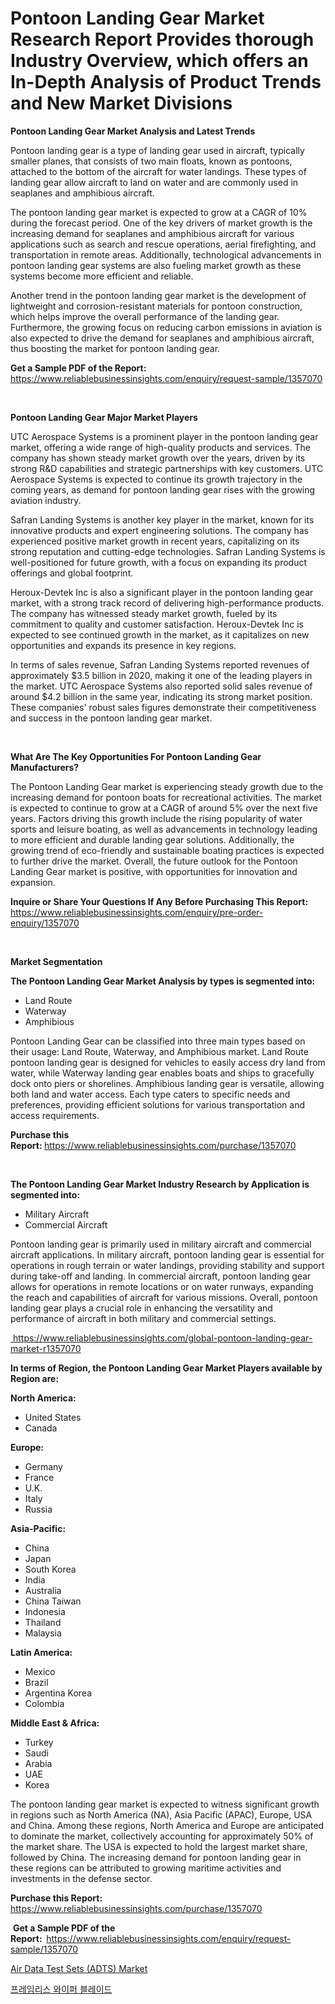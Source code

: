 <p><h1>Pontoon Landing Gear Market Research Report Provides thorough Industry Overview, which offers an In-Depth Analysis of Product Trends and New Market Divisions</h1></p><p><strong>Pontoon Landing Gear Market Analysis and Latest Trends</strong></p>
<p><p>Pontoon landing gear is a type of landing gear used in aircraft, typically smaller planes, that consists of two main floats, known as pontoons, attached to the bottom of the aircraft for water landings. These types of landing gear allow aircraft to land on water and are commonly used in seaplanes and amphibious aircraft.</p><p>The pontoon landing gear market is expected to grow at a CAGR of 10% during the forecast period. One of the key drivers of market growth is the increasing demand for seaplanes and amphibious aircraft for various applications such as search and rescue operations, aerial firefighting, and transportation in remote areas. Additionally, technological advancements in pontoon landing gear systems are also fueling market growth as these systems become more efficient and reliable.</p><p>Another trend in the pontoon landing gear market is the development of lightweight and corrosion-resistant materials for pontoon construction, which helps improve the overall performance of the landing gear. Furthermore, the growing focus on reducing carbon emissions in aviation is also expected to drive the demand for seaplanes and amphibious aircraft, thus boosting the market for pontoon landing gear.</p></p>
<p><strong>Get a Sample PDF of the Report:&nbsp;</strong> <a href="https://www.reliablebusinessinsights.com/enquiry/request-sample/1357070">https://www.reliablebusinessinsights.com/enquiry/request-sample/1357070</a></p>
<p>&nbsp;</p>
<p><strong>Pontoon Landing Gear Major Market Players</strong></p>
<p><p>UTC Aerospace Systems is a prominent player in the pontoon landing gear market, offering a wide range of high-quality products and services. The company has shown steady market growth over the years, driven by its strong R&D capabilities and strategic partnerships with key customers. UTC Aerospace Systems is expected to continue its growth trajectory in the coming years, as demand for pontoon landing gear rises with the growing aviation industry.</p><p>Safran Landing Systems is another key player in the market, known for its innovative products and expert engineering solutions. The company has experienced positive market growth in recent years, capitalizing on its strong reputation and cutting-edge technologies. Safran Landing Systems is well-positioned for future growth, with a focus on expanding its product offerings and global footprint.</p><p>Heroux-Devtek Inc is also a significant player in the pontoon landing gear market, with a strong track record of delivering high-performance products. The company has witnessed steady market growth, fueled by its commitment to quality and customer satisfaction. Heroux-Devtek Inc is expected to see continued growth in the market, as it capitalizes on new opportunities and expands its presence in key regions.</p><p>In terms of sales revenue, Safran Landing Systems reported revenues of approximately $3.5 billion in 2020, making it one of the leading players in the market. UTC Aerospace Systems also reported solid sales revenue of around $4.2 billion in the same year, indicating its strong market position. These companies' robust sales figures demonstrate their competitiveness and success in the pontoon landing gear market.</p></p>
<p>&nbsp;</p>
<p><strong>What Are The Key Opportunities For Pontoon Landing Gear Manufacturers?</strong></p>
<p><p>The Pontoon Landing Gear market is experiencing steady growth due to the increasing demand for pontoon boats for recreational activities. The market is expected to continue to grow at a CAGR of around 5% over the next five years. Factors driving this growth include the rising popularity of water sports and leisure boating, as well as advancements in technology leading to more efficient and durable landing gear solutions. Additionally, the growing trend of eco-friendly and sustainable boating practices is expected to further drive the market. Overall, the future outlook for the Pontoon Landing Gear market is positive, with opportunities for innovation and expansion.</p></p>
<p><strong>Inquire or Share Your Questions If Any Before Purchasing This Report:</strong> <a href="https://www.reliablebusinessinsights.com/enquiry/pre-order-enquiry/1357070">https://www.reliablebusinessinsights.com/enquiry/pre-order-enquiry/1357070</a></p>
<p>&nbsp;</p>
<p><strong>Market Segmentation</strong></p>
<p><strong>The Pontoon Landing Gear Market Analysis by types is segmented into:</strong></p>
<p><ul><li>Land Route</li><li>Waterway</li><li>Amphibious</li></ul></p>
<p><p>Pontoon Landing Gear can be classified into three main types based on their usage: Land Route, Waterway, and Amphibious market. Land Route pontoon landing gear is designed for vehicles to easily access dry land from water, while Waterway landing gear enables boats and ships to gracefully dock onto piers or shorelines. Amphibious landing gear is versatile, allowing both land and water access. Each type caters to specific needs and preferences, providing efficient solutions for various transportation and access requirements.</p></p>
<p><strong>Purchase this Report:&nbsp;</strong><a href="https://www.reliablebusinessinsights.com/purchase/1357070">https://www.reliablebusinessinsights.com/purchase/1357070</a></p>
<p>&nbsp;</p>
<p><strong>The Pontoon Landing Gear Market Industry Research by Application is segmented into:</strong></p>
<p><ul><li>Military Aircraft</li><li>Commercial Aircraft</li></ul></p>
<p><p>Pontoon landing gear is primarily used in military aircraft and commercial aircraft applications. In military aircraft, pontoon landing gear is essential for operations in rough terrain or water landings, providing stability and support during take-off and landing. In commercial aircraft, pontoon landing gear allows for operations in remote locations or on water runways, expanding the reach and capabilities of aircraft for various missions. Overall, pontoon landing gear plays a crucial role in enhancing the versatility and performance of aircraft in both military and commercial settings.</p></p>
<p><a href="https://www.reliablebusinessinsights.com/global-pontoon-landing-gear-market-r1357070">&nbsp;https://www.reliablebusinessinsights.com/global-pontoon-landing-gear-market-r1357070</a></p>
<p><strong>In terms of Region, the Pontoon Landing Gear Market Players available by Region are:</strong></p>
<p>
    <p> <strong> North America: </strong>
        <ul>
            <li>United States</li>
            <li>Canada</li>
        </ul>
        </p> 
    <p> <strong> Europe: </strong>
        <ul>
            <li>Germany</li>
            <li>France</li>
            <li>U.K.</li>
            <li>Italy</li>
            <li>Russia</li>
        </ul>
        </p> 
    <p> <strong> Asia-Pacific: </strong>
        <ul>
            <li>China</li>
            <li>Japan</li>
            <li>South Korea</li>
            <li>India</li>
            <li>Australia</li>
            <li>China Taiwan</li>
            <li>Indonesia</li>
            <li>Thailand</li>
            <li>Malaysia</li>
        </ul>
        </p> 
    <p> <strong> Latin America: </strong>
        <ul>
            <li>Mexico</li>
            <li>Brazil</li>
            <li>Argentina Korea</li>
            <li>Colombia</li>
        </ul>
        </p> 
    <p> <strong> Middle East & Africa: </strong>
        <ul>
            <li>Turkey</li>
            <li>Saudi</li>
            <li>Arabia</li>
            <li>UAE</li>
            <li>Korea</li>
        </ul>
    </p>
    </p>
<p><p>The pontoon landing gear market is expected to witness significant growth in regions such as North America (NA), Asia Pacific (APAC), Europe, USA and China. Among these regions, North America and Europe are anticipated to dominate the market, collectively accounting for approximately 50% of the market share. The USA is expected to hold the largest market share, followed by China. The increasing demand for pontoon landing gear in these regions can be attributed to growing maritime activities and investments in the defense sector.</p></p>
<p><strong>Purchase this Report: </strong><a href="https://www.reliablebusinessinsights.com/purchase/1357070">https://www.reliablebusinessinsights.com/purchase/1357070</a></p>
<p>&nbsp;<strong>Get a Sample PDF of the Report:&nbsp;&nbsp;</strong><a href="https://www.reliablebusinessinsights.com/enquiry/request-sample/1357070">https://www.reliablebusinessinsights.com/enquiry/request-sample/1357070</a></p>
<p><strong></strong></p>
<p><p><a href="https://view.publitas.com/reportprime-1/air-data-test-sets-adts-market-forecast-global-market-trends-and-analysis-from-2024-to-2031-covered-in-190-pages/">Air Data Test Sets (ADTS) Market</a></p><p><a href="https://github.com/hasanrajibul387/Market-Research-Report-List-1/blob/main/5111471162636.md">프레임리스 와이퍼 블레이드</a></p></p>